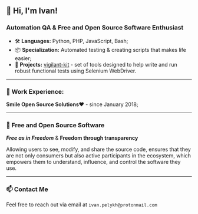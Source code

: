 <!--
**ivpel/ivpel** is a ✨ _special_ ✨ repository because its `README.md` (this file) appears on your GitHub profile.

Here are some ideas to get you started:

- 🔭 I’m currently working on ...
- 🌱 I’m currently learning ...
- 👯 I’m looking to collaborate on ...
- 🤔 I’m looking for help with ...
- 💬 Ask me about ...
- 📫 How to reach me: ...
- 😄 Pronouns: ...
- ⚡ Fun fact: ...
-->


## 👋 Hi, I'm Ivan! 

### Automation QA & Free and Open Source Software Enthusiast


- 🛠️ **Languages:** Python, PHP, JavaScript, Bash;
- 📦 **Specialization:** Automated testing & creating scripts that makes life easier;
- 📝 **Projects:** [vigilant-kit](https://github.com/ivpel/vigilant-kit) - set of tools designed to help write and run robust functional tests using Selenium WebDriver. 

---

### 🏢 **Work Experience:**

**Smile Open Source Solutions❤️**  -  since January 2018;

---

### 🐃 Free and Open Source Software 
**_Free as in Freedom_** & **Freedom through transparency** 

Allowing users to see, modify, and share the source code, ensures that they are not
only consumers but also active participants in the ecosystem, which empowers them to understand, influence, and control the software they use. 


---

### 📫 **Contact Me**
Feel free to reach out via email at `ivan.pelykh@protonmail.com`
